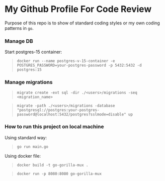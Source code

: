 # My Github Profile For Code Review

Purpose of this repo is to show of standard coding styles or my own coding patterns in `go`.

### Manage DB

Start postgres-15 container:

>`docker run --name postgres-v-15-container -e POSTGRES_PASSWORD=your-postgres-password -p 5432:5432 -d postgres:15`


### Manage migrations

>`migrate create -ext sql -dir ./<users>/migrations -seq <migration_name>`

>`migrate -path ./<users>/migrations -database "postgresql://postgres:your-postgres-password@localhost:5432/postgres?sslmode=disable" up`


### How to run this project on local machine

Using standard way:

>`go run main.go`


Using docker file:

>`docker build -t go-gorilla-mux .`

>`docker run -p 8080:8080 go-gorilla-mux`
